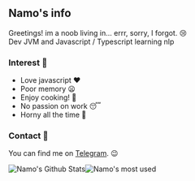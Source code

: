 ## Namo's info
Greetings! im a noob living in... errr, sorry, I forgot. 😢    
Dev JVM and Javascript / Typescript
learning nlp

### Interest 🐾
- Love javascript ❤️
- Poor memory 😦
- Enjoy cooking! 🍥
- No passion on work 😴
- Horny all the time 🥰

### Contact 📄
You can find me on [Telegram][tg]. 😉

<img align="center" alt="Namo's Github Stats" src="https://github-readme-stats.vercel.app/api?username=namolite&hide=prs,issues,contribs&count_private=true&show_icons=true&show_owner=true" /><img align="center" alt="Namo's most used " src="https://github-readme-stats.vercel.app/api/top-langs/?username=namolite&layout=compact" />

[tg]:https://t.me/unlimited_echo_bot
